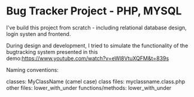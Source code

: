 # Bug Tracker Project - PHP, MYSQL

I've build this project from scratch - including relational database design, login systen and frontend.

During design and development, I tried to simulate the functionality of the bugtracking system
presented in this demo:https://www.youtube.com/watch?v=eWl8VtuXQFM&t=839s

Naming conventions:

classes: MyClassName (camel case)
class files: myclassname.class.php
other files: lower_with_under
functions/methods: lower_with_under
